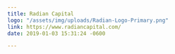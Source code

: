 ```yaml
---
title: Radian Capital
logo: "/assets/img/uploads/Radian-Logo-Primary.png"
link: https://www.radiancapital.com/
date: 2019-01-03 15:31:24 -0600

---
```


